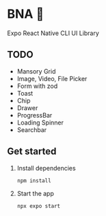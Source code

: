 # BNA 👋

Expo React Native CLI UI Library

## TODO

- Mansory Grid
- Image, Video, File Picker
- Form with zod
- Toast
- Chip
- Drawer
- ProgressBar
- Loading Spinner
- Searchbar

## Get started

1. Install dependencies

   ```bash
   npm install
   ```

2. Start the app

   ```bash
   npx expo start
   ```
